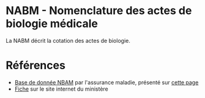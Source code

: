 # NABM - Nomenclature des actes de biologie médicale
<!-- SPDX-License-Identifier: MPL-2.0 -->

La NABM décrit la cotation des actes de biologie.

# Références

- [Base de donnée NBAM](http://www.codage.ext.cnamts.fr/codif/nabm/index_presentation.php) par l'assurance maladie, présenté sur [cette page](https://www.ameli.fr/medecin/exercice-liberal/remuneration/nomenclatures-codage/codage-actes-biologiques-nabm)
- [Fiche](https://solidarites-sante.gouv.fr/professionnels/gerer-un-etablissement-de-sante-medico-social/financement/financement-des-etablissements-de-sante-10795/financement-des-etablissements-de-sante-glossaire/article/nomenclature-des-actes-de-biologie-medicale-nabm) sur le site internet du ministère
